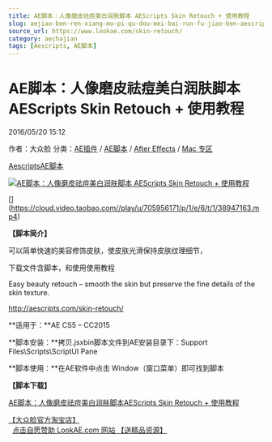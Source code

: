 ```yaml
---
title: AE脚本：人像磨皮祛痘美白润肤脚本 AEScripts Skin Retouch + 使用教程
slug: aejiao-ben-ren-xiang-mo-pi-qu-dou-mei-bai-run-fu-jiao-ben-aescripts-skin-retouch-shi-yong-jiao-cheng
source_url: https://www.lookae.com/skin-retouch/
category: aechajian
tags: [Aescripts, AE脚本]
---
```

# AE脚本：人像磨皮祛痘美白润肤脚本 AEScripts Skin Retouch + 使用教程

2016/05/20 15:12

作者：大众脸
分类：[AE插件](https://www.lookae.com/after-effects/aechajian/) / [AE脚本](https://www.lookae.com/after-effects/aescripts/) / [After Effects](https://www.lookae.com/after-effects/) / [Mac 专区](https://www.lookae.com/mac-osx/)

[Aescripts](https://www.lookae.com/tag/aescripts/)[AE脚本](https://www.lookae.com/tag/ae%e8%84%9a%e6%9c%ac/)

[![AE脚本：人像磨皮祛痘美白润肤脚本 AEScripts Skin Retouch + 使用教程](https://www.lookae.com/wp-content/uploads/2016/05/Skin-Retouch.jpg "AE脚本：人像磨皮祛痘美白润肤脚本 AEScripts Skin Retouch + 使用教程-LookAE.com")](https://www.lookae.com/wp-content/uploads/2016/05/Skin-Retouch.jpg)

[﻿[﻿]("https://cloud.video.taobao.com//play/u/705956171/p/1/e/6/t/1/38947163.mp4)](https://cloud.video.taobao.com//play/u/705956171/p/1/e/6/t/1/38947163.mp4)

**【脚本简介】**

可以简单快速的美容修饰皮肤，使皮肤光滑保持皮肤纹理细节，

下载文件含脚本，和使用使用教程

Easy beauty retouch – smooth the skin but preserve the fine details of the skin texture.

http://aescripts.com/skin-retouch/

**适用于：**AE CS5 – CC2015

**脚本安装：**拷贝.jsxbin脚本文件到AE安装目录下：Support Files\Scripts\ScriptUI Pane

**脚本使用：**在AE软件中点击 Window（窗口菜单）即可找到脚本

**【脚本下载】**

[AE脚本：人像磨皮祛痘美白润肤脚本AEScripts Skin Retouch + 使用教程](http://lookae.ctfile.com/fs/NXN151147553)

[【大众脸官方淘宝店】](https://lookae.taobao.com/)                [点击自愿赞助 LookAE.com 网站 【送精品资源】](https://www.lookae.com/sponsor/)

